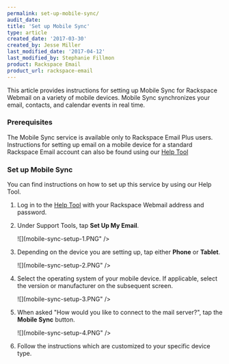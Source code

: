 ```yaml
---
permalink: set-up-mobile-sync/
audit_date:
title: 'Set up Mobile Sync'
type: article
created_date: '2017-03-30'
created_by: Jesse Miller
last_modified_date: '2017-04-12'
last_modified_by: Stephanie Fillmon
product: Rackspace Email
product_url: rackspace-email
---
```


This article provides instructions for setting up Mobile Sync for Rackspace Webmail on a variety of mobile devices.  Mobile Sync synchronizes your email, contacts, and calendar events in real time.

### Prerequisites

The Mobile Sync service is available only to Rackspace Email Plus users. Instructions for setting up email on a mobile device for a standard Rackspace Email account can also be found using our [Help Tool](https://emailhelp.rackspace.com/)

### Set up Mobile Sync

You can find instructions on how to set up this service by using our Help Tool.

1. Log in to the [Help Tool](https://emailhelp.rackspace.com/) with your Rackspace Webmail address and password.

2. Under Support Tools, tap **Set Up My Email**.

   ![](mobile-sync-setup-1.PNG" />

3. Depending on the device you are setting up, tap either **Phone** or **Tablet**.

   ![](mobile-sync-setup-2.PNG" />

4. Select the operating system of your mobile device. If applicable, select the version or manufacturer on the subsequent screen.

   ![](mobile-sync-setup-3.PNG" />

5. When asked "How would you like to connect to the mail server?", tap the **Mobile Sync** button.

   ![](mobile-sync-setup-4.PNG" />

6. Follow the instructions which are customized to your specific device type.
